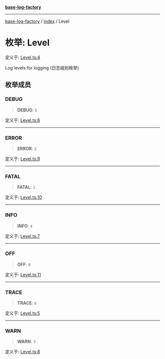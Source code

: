 [**base-log-factory**](../../index.md)

***

[base-log-factory](../../index.md) / [index](../index.md) / Level

# 枚举: Level

定义于: [Level.ts:4](https://github.com/fengxinming/log-base/blob/6b764da5f85b664c1af10f4ba24b07aad1c0ef20/src/Level.ts#L4)

Log levels for logging (日志级别枚举)

## 枚举成员

### DEBUG

> **DEBUG**: `5`

定义于: [Level.ts:6](https://github.com/fengxinming/log-base/blob/6b764da5f85b664c1af10f4ba24b07aad1c0ef20/src/Level.ts#L6)

***

### ERROR

> **ERROR**: `2`

定义于: [Level.ts:9](https://github.com/fengxinming/log-base/blob/6b764da5f85b664c1af10f4ba24b07aad1c0ef20/src/Level.ts#L9)

***

### FATAL

> **FATAL**: `1`

定义于: [Level.ts:10](https://github.com/fengxinming/log-base/blob/6b764da5f85b664c1af10f4ba24b07aad1c0ef20/src/Level.ts#L10)

***

### INFO

> **INFO**: `4`

定义于: [Level.ts:7](https://github.com/fengxinming/log-base/blob/6b764da5f85b664c1af10f4ba24b07aad1c0ef20/src/Level.ts#L7)

***

### OFF

> **OFF**: `0`

定义于: [Level.ts:11](https://github.com/fengxinming/log-base/blob/6b764da5f85b664c1af10f4ba24b07aad1c0ef20/src/Level.ts#L11)

***

### TRACE

> **TRACE**: `6`

定义于: [Level.ts:5](https://github.com/fengxinming/log-base/blob/6b764da5f85b664c1af10f4ba24b07aad1c0ef20/src/Level.ts#L5)

***

### WARN

> **WARN**: `3`

定义于: [Level.ts:8](https://github.com/fengxinming/log-base/blob/6b764da5f85b664c1af10f4ba24b07aad1c0ef20/src/Level.ts#L8)

